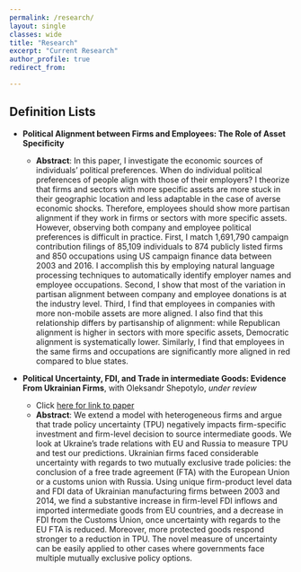 ```yaml
---
permalink: /research/
layout: single
classes: wide
title: "Research"
excerpt: "Current Research"
author_profile: true
redirect_from: 

---
```


## Definition Lists

* **Political Alignment between Firms and Employees: The Role of Asset Specificity**
  * **Abstract**: In this paper, I investigate the economic sources of individuals’ political
  preferences. When do individual political preferences of people
  align with those of their employers? I theorize that firms and sectors with more specific
  assets are more stuck in their geographic location and less adaptable in the case of
  averse economic shocks. Therefore, employees should show more partisan alignment
  if they work in firms or sectors with more specific assets. However, observing both
  company and employee political preferences is difficult in practice.
  First, I match 1,691,790 campaign contribution filings of 85,109 individuals to 874
  publicly listed firms and 850 occupations using US campaign finance data between
  2003 and 2016. I accomplish this by employing natural language processing techniques
  to automatically identify employer names and employee occupations. Second,
  I show that most of the variation in partisan alignment between company
  and employee donations is at the industry level. Third, I find that employees in companies with more non-mobile assets are more
  aligned. I also find that this relationship
  differs by partisanship of alignment: while Republican alignment is higher in sectors
  with more specific assets, Democratic alignment is systematically lower. Similarly, I
  find that employees in the same firms and occupations are significantly more aligned
  in red compared to blue states.


* **Political Uncertainty, FDI, and Trade in intermediate Goods: Evidence From Ukrainian Firms**, with Oleksandr Shepotylo, _under review_
  * Click [here for link to paper](https://papers.ssrn.com/sol3/papers.cfm?abstract_id=2983695)
  * **Abstract**: We extend a model with heterogeneous firms and argue that trade policy uncertainty (TPU) 
  negatively impacts firm-specific investment and firm-level decision to source intermediate goods. 
  We look at Ukraine’s trade relations with EU and Russia to measure
  TPU and test our predictions. Ukrainian firms faced considerable uncertainty
  with regards to two mutually exclusive trade policies: the conclusion of a free trade
  agreement (FTA) with the European Union or a customs union with Russia. Using
  unique firm-product level data and FDI data of Ukrainian manufacturing firms between
  2003 and 2014, we find a substantive increase in firm-level FDI inflows and
  imported intermediate goods from EU countries, and a decrease in FDI from the Customs
  Union, once uncertainty with regards to the EU FTA is reduced. Moreover,
  more protected goods respond stronger to a reduction in TPU. The novel measure
  of uncertainty can be easily applied to other cases where governments face multiple
  mutually exclusive policy options.
 
<!--- 
#{% include base_path %}
#{% for post in site.pages %}
#{% include archive-single.html %}
#{% endfor %}
--> 
 
